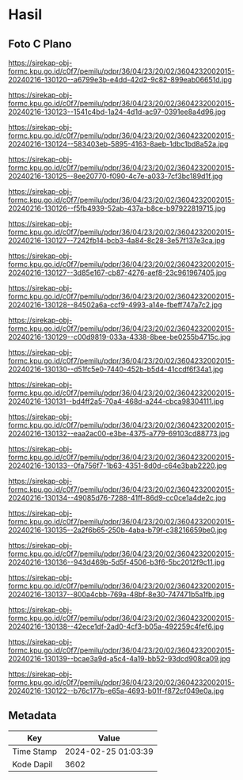 # Hasil

## Foto C Plano

https://sirekap-obj-formc.kpu.go.id/c0f7/pemilu/pdpr/36/04/23/20/02/3604232002015-20240216-130120--a6799e3b-e4dd-42d2-9c82-899eab06651d.jpg

https://sirekap-obj-formc.kpu.go.id/c0f7/pemilu/pdpr/36/04/23/20/02/3604232002015-20240216-130123--1541c4bd-1a24-4d1d-ac97-0391ee8a4d96.jpg

https://sirekap-obj-formc.kpu.go.id/c0f7/pemilu/pdpr/36/04/23/20/02/3604232002015-20240216-130124--583403eb-5895-4163-8aeb-1dbc1bd8a52a.jpg

https://sirekap-obj-formc.kpu.go.id/c0f7/pemilu/pdpr/36/04/23/20/02/3604232002015-20240216-130125--8ee20770-f090-4c7e-a033-7cf3bc189d1f.jpg

https://sirekap-obj-formc.kpu.go.id/c0f7/pemilu/pdpr/36/04/23/20/02/3604232002015-20240216-130126--f5fb4939-52ab-437a-b8ce-b97922819715.jpg

https://sirekap-obj-formc.kpu.go.id/c0f7/pemilu/pdpr/36/04/23/20/02/3604232002015-20240216-130127--7242fb14-bcb3-4a84-8c28-3e57f137e3ca.jpg

https://sirekap-obj-formc.kpu.go.id/c0f7/pemilu/pdpr/36/04/23/20/02/3604232002015-20240216-130127--3d85e167-cb87-4276-aef8-23c961967405.jpg

https://sirekap-obj-formc.kpu.go.id/c0f7/pemilu/pdpr/36/04/23/20/02/3604232002015-20240216-130128--84502a6a-ccf9-4993-a14e-fbeff747a7c2.jpg

https://sirekap-obj-formc.kpu.go.id/c0f7/pemilu/pdpr/36/04/23/20/02/3604232002015-20240216-130129--c00d9819-033a-4338-8bee-be0255b4715c.jpg

https://sirekap-obj-formc.kpu.go.id/c0f7/pemilu/pdpr/36/04/23/20/02/3604232002015-20240216-130130--d51fc5e0-7440-452b-b5d4-41ccdf6f34a1.jpg

https://sirekap-obj-formc.kpu.go.id/c0f7/pemilu/pdpr/36/04/23/20/02/3604232002015-20240216-130131--bd4ff2a5-70a4-468d-a244-cbca98304111.jpg

https://sirekap-obj-formc.kpu.go.id/c0f7/pemilu/pdpr/36/04/23/20/02/3604232002015-20240216-130132--eaa2ac00-e3be-4375-a779-69103cd88773.jpg

https://sirekap-obj-formc.kpu.go.id/c0f7/pemilu/pdpr/36/04/23/20/02/3604232002015-20240216-130133--0fa756f7-1b63-4351-8d0d-c64e3bab2220.jpg

https://sirekap-obj-formc.kpu.go.id/c0f7/pemilu/pdpr/36/04/23/20/02/3604232002015-20240216-130134--49085d76-7288-41ff-86d9-cc0ce1a4de2c.jpg

https://sirekap-obj-formc.kpu.go.id/c0f7/pemilu/pdpr/36/04/23/20/02/3604232002015-20240216-130135--2a2f6b65-250b-4aba-b79f-c38216659be0.jpg

https://sirekap-obj-formc.kpu.go.id/c0f7/pemilu/pdpr/36/04/23/20/02/3604232002015-20240216-130136--943d469b-5d5f-4506-b3f6-5bc2012f9c11.jpg

https://sirekap-obj-formc.kpu.go.id/c0f7/pemilu/pdpr/36/04/23/20/02/3604232002015-20240216-130137--800a4cbb-769a-48bf-8e30-747471b5a1fb.jpg

https://sirekap-obj-formc.kpu.go.id/c0f7/pemilu/pdpr/36/04/23/20/02/3604232002015-20240216-130138--42ece1df-2ad0-4cf3-b05a-492259c4fef6.jpg

https://sirekap-obj-formc.kpu.go.id/c0f7/pemilu/pdpr/36/04/23/20/02/3604232002015-20240216-130139--bcae3a9d-a5c4-4a19-bb52-93dcd908ca09.jpg

https://sirekap-obj-formc.kpu.go.id/c0f7/pemilu/pdpr/36/04/23/20/02/3604232002015-20240216-130122--b76c177b-e65a-4693-b01f-f872cf049e0a.jpg


## Metadata

| Key        | Value               |
| ---------- | ------------------- |
| Time Stamp | 2024-02-25 01:03:39 |
| Kode Dapil | 3602                |



